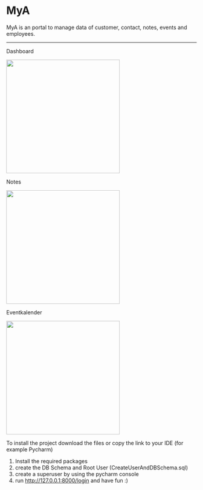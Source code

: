 # MyA

MyA is an portal to manage data of customer, contact, notes, events and employees. 

<hr>

Dashboard 

<image src="images/dashboard.PNG" width="300">
 
Notes 

<image src="images/notes.PNG" width="300">

Eventkalender 

<image src="images/calendar.PNG" width="300">






To install the project download the files or copy the link to your IDE (for example Pycharm)

1. Install the required packages
2. create the DB Schema and Root User (CreateUserAndDBSchema.sql)
3. create a superuser by using the pycharm console
4. run http://127.0.0.1:8000/login and have fun :)



